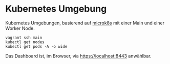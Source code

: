 Kubernetes Umgebung
===================

Kubernetes Umgebungen, basierend auf [microk8s](https://microk8s.io/) mit einer Main und einer Worker Node.

    vagrant ssh main
    kubectl get nodes
    kubectl get pods -A -o wide
    
Das Dashboard ist, im Browser, via [https://localhost:8443](https://localhost:8443) anwählbar.    

